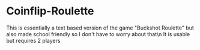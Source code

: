 # Coinflip-Roulette
This is essentially a text based version of the game "Buckshot Roulette" but also made school friendly so I don't have to worry about that\n
It is usable but requires 2 players
